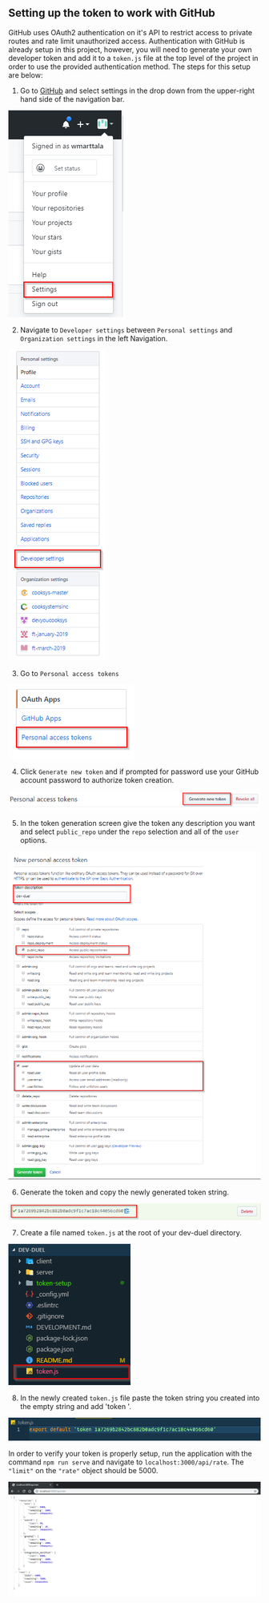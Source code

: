 ## Setting up the token to work with GitHub

GitHub uses OAuth2 authentication on it's API to restrict access to private routes and rate limit unauthorized access. Authentication with GitHub is already setup in this project, however, you will need to generate your own developer token and add it to a `token.js` file at the top level of the project in order to use the provided authentication method. The steps for this setup are below:

1) Go to [GitHub](http://www.github.com) and select settings in the drop down from the upper-right hand side of the navigation bar.

![settings](./settings.png)

2) Navigate to `Developer settings` between `Personal settings` and `Organization settings` in the left Navigation.

![developer settings](./developer-settings.png)

3) Go to `Personal access tokens`

![personal access tokens](./personal-access-tokens.png)

4) Click `Generate new token` and if prompted for password use your GitHub account password to authorize token creation.

![generate new token](./generate.png)

5) In the token generation screen give the token any description you want and select `public_repo` under the `repo` selection and all of the `user` options.

![new token form](./new-token.png)

6) Generate the token and copy the newly generated token string.

![token](./token.png)

7) Create a file named `token.js` at the root of your dev-duel directory.

![token file](./token-file.png)

8) In the newly created `token.js` file paste the token string you created into the empty string and add 'token '.

![pasted token](./pasted-token.png)

In order to verify your token is properly setup, run the application with the command `npm run serve` and navigate to `localhost:3000/api/rate`. The `"limit"` on the `"rate"` object should be 5000.

![rate limit](./limit.png)
